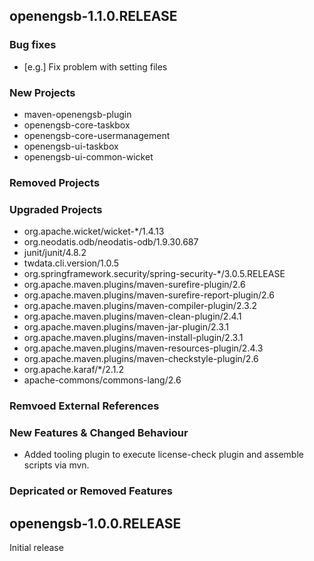openengsb-1.1.0.RELEASE
-----------------------

### Bug fixes
  * [e.g.] Fix problem with setting files

### New Projects
  * maven-openengsb-plugin
  * openengsb-core-taskbox
  * openengsb-core-usermanagement
  * openengsb-ui-taskbox
  * openengsb-ui-common-wicket

### Removed Projects

### Upgraded Projects
 * org.apache.wicket/wicket-*/1.4.13
 * org.neodatis.odb/neodatis-odb/1.9.30.687
 * junit/junit/4.8.2
 * twdata.cli.version/1.0.5
 * org.springframework.security/spring-security-*/3.0.5.RELEASE
 * org.apache.maven.plugins/maven-surefire-plugin/2.6
 * org.apache.maven.plugins/maven-surefire-report-plugin/2.6
 * org.apache.maven.plugins/maven-compiler-plugin/2.3.2
 * org.apache.maven.plugins/maven-clean-plugin/2.4.1
 * org.apache.maven.plugins/maven-jar-plugin/2.3.1
 * org.apache.maven.plugins/maven-install-plugin/2.3.1
 * org.apache.maven.plugins/maven-resources-plugin/2.4.3
 * org.apache.maven.plugins/maven-checkstyle-plugin/2.6
 * org.apache.karaf/*/2.1.2
 * apache-commons/commons-lang/2.6

### Remvoed External References

### New Features & Changed Behaviour
  * Added tooling plugin to execute license-check plugin and assemble scripts via mvn.

### Depricated or Removed Features

openengsb-1.0.0.RELEASE
-----------------------

Initial release

